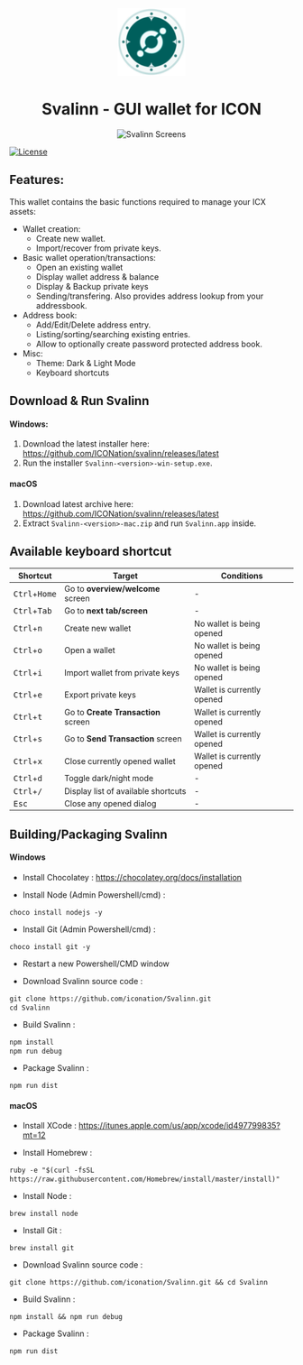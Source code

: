 <p align="center">
  <img 
    src="build/icon.png" 
    width="120px"
    alt="ICONation logo">
</p>

<h1 align="center">Svalinn - GUI wallet for ICON</h1>

<p align="center">
  <img 
    src="https://i.imgur.com/l5fpalj.png"
    width="500px"
    alt="Svalinn Screens">
</p>

 [![License](https://img.shields.io/badge/License-Apache%202.0-blue.svg)](https://opensource.org/licenses/Apache-2.0)

## Features:

This wallet contains the basic functions required to manage your ICX assets:

* Wallet creation:
  * Create new wallet.
  * Import/recover from private keys.
* Basic wallet operation/transactions:
  * Open an existing wallet
  * Display wallet address & balance
  * Display & Backup private keys
  * Sending/transfering. Also provides address lookup from your addressbook.
* Address book:
  * Add/Edit/Delete address entry.
  * Listing/sorting/searching existing entries.
  * Allow to optionally create password protected address book.
* Misc:
  * Theme: Dark & Light Mode
  * Keyboard shortcuts

## Download &amp; Run Svalinn

#### Windows:
1. Download the latest installer here: https://github.com/ICONation/svalinn/releases/latest
2. Run the installer `Svalinn-<version>-win-setup.exe`.

#### macOS
1. Download latest archive here: https://github.com/ICONation/svalinn/releases/latest
2. Extract `Svalinn-<version>-mac.zip` and run `Svalinn.app` inside.

## Available keyboard shortcut

| Shortcut                                       | Target                               | Conditions |
| ---------                                      | -------                              | ---------- |
| <kbd>Ctrl</kbd>+<kbd>Home</kbd>                | Go to **overview/welcome** screen    | - |
| <kbd>Ctrl</kbd>+<kbd>Tab</kbd>                 | Go to **next tab/screen**            | - |
| <kbd>Ctrl</kbd>+<kbd>n</kbd>                   | Create new wallet                    | No wallet is being opened |
| <kbd>Ctrl</kbd>+<kbd>o</kbd>                   | Open a wallet                        | No wallet is being opened |
| <kbd>Ctrl</kbd>+<kbd>i</kbd>                   | Import wallet from private keys      | No wallet is being opened |
| <kbd>Ctrl</kbd>+<kbd>e</kbd>                   | Export private keys                  | Wallet is currently opened |
| <kbd>Ctrl</kbd>+<kbd>t</kbd>                   | Go to **Create Transaction** screen  | Wallet is currently opened |
| <kbd>Ctrl</kbd>+<kbd>s</kbd>                   | Go to **Send Transaction** screen    | Wallet is currently opened |
| <kbd>Ctrl</kbd>+<kbd>x</kbd>                   | Close currently opened wallet        | Wallet is currently opened |
| <kbd>Ctrl</kbd>+<kbd>d</kbd>                   | Toggle dark/night mode               | - |
| <kbd>Ctrl</kbd>+<kbd>/</kbd>                   | Display list of available shortcuts  | - |
| <kbd>Esc</kbd>                                 | Close any opened dialog              | - |


## Building/Packaging Svalinn

#### Windows

- Install Chocolatey : https://chocolatey.org/docs/installation

- Install Node (Admin Powershell/cmd) :

```console
choco install nodejs -y
```

- Install Git (Admin Powershell/cmd) :

```console
choco install git -y
```

- Restart a new Powershell/CMD window

- Download Svalinn source code :

```console
git clone https://github.com/iconation/Svalinn.git
cd Svalinn
```

- Build Svalinn :

```console
npm install
npm run debug
```

- Package Svalinn :

```console
npm run dist
```

#### macOS

- Install XCode : 
https://itunes.apple.com/us/app/xcode/id497799835?mt=12

- Install Homebrew : 

```console
ruby -e "$(curl -fsSL https://raw.githubusercontent.com/Homebrew/install/master/install)"
```

- Install Node :

```console
brew install node
```

- Install Git :

```console
brew install git
```

- Download Svalinn source code :

```console
git clone https://github.com/iconation/Svalinn.git && cd Svalinn
```

- Build Svalinn :

```console
npm install && npm run debug
```

- Package Svalinn :

```console
npm run dist
```
